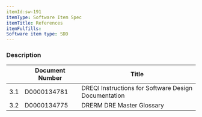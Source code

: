 ```yaml
---
itemId:sw-191
itemType: Software Item Spec
itemTitle: References
itemFulfills: 
Software item type: SDD
---
```

### Description

|       | Document Number   |   Title    |
|-------|-------------------|------------| 
|  3.1  | D0000134781       | DREQI Instructions for Software Design Documentation |
|  3.2  | D0000134775       | DRERM DRE Master Glossary |

